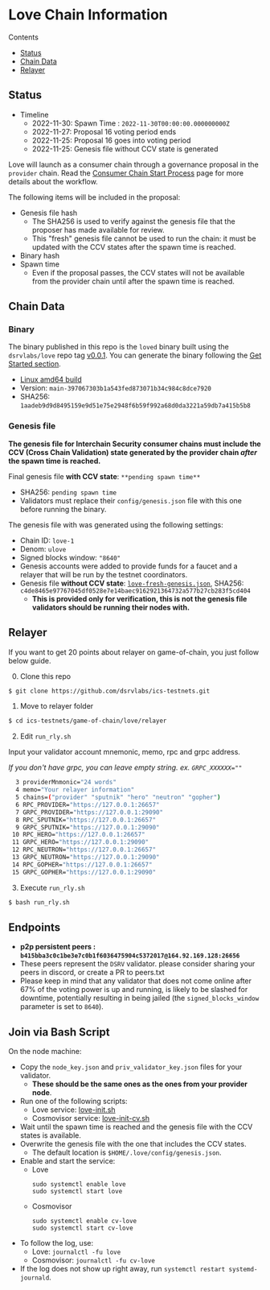 # Love Chain Information

Contents

* [Status](#status)
* [Chain Data](#chain-data)
* [Relayer](#relayer)

## Status

* Timeline
  * 2022-11-30: Spawn Time : `2022-11-30T00:00:00.000000000Z`
  * 2022-11-27: Proposal 16 voting period ends
  * 2022-11-25: Proposal 16 goes into voting period
  * 2022-11-25: Genesis file without CCV state is generated

Love will launch as a consumer chain through a governance proposal in the `provider` chain. Read the [Consumer Chain Start Process](/docs/Consumer-Chain-Start-Process.md) page for more details about the workflow.

The following items will be included in the proposal:
* Genesis file hash
  * The SHA256 is used to verify against the genesis file that the proposer has made available for review.
  * This "fresh" genesis file cannot be used to run the chain: it must be updated with the CCV states after the spawn time is reached.
* Binary hash
* Spawn time
  * Even if the proposal passes, the CCV states will not be available from the provider chain until after the spawn time is reached.

## Chain Data

### Binary

The binary published in this repo is the `loved` binary built using the `dsrvlabs/love` repo tag [v0.0.1](https://github.com/dsrvlabs/love/releases/tag/v0.0.1). You can generate the binary following the [Get Started section](https://github.com/dsrvlabs/love/tree/v0.0.1#get-started).

  * [Linux amd64 build](loved)
  * Version: `main-397067303b1a543fed873071b34c984c8dce7920`
  * SHA256: `1aadeb9d9d8495159e9d51e75e2948f6b59f992a68d0da3221a59db7a415b5b8`

### Genesis file

**The genesis file for Interchain Security consumer chains must include the CCV (Cross Chain Validation) state generated by the provider chain _after_ the spawn time is reached.**

Final genesis file **with CCV state**: `**pending spawn time**`
- SHA256: `pending spawn time`
- Validators must replace their `config/genesis.json` file with this one before running the binary.

The genesis file with was generated using the following settings:

* Chain ID: `love-1`
* Denom: `ulove`
* Signed blocks window: `"8640"`
* Genesis accounts were added to provide funds for a faucet and a relayer that will be run by the testnet coordinators.
* Genesis file **without CCV state**: [`love-fresh-genesis.json`](love-fresh-genesis.json), SHA256: `c4de8465e97767045df0528e7e14baec9162921364732a577b27cb283f5cd404`
  * **This is provided only for verification, this is not the genesis file validators should be running their nodes with.**

## Relayer
If you want to get 20 points about relayer on game-of-chain, you just follow below guide.

0. Clone this repo
```sh
$ git clone https://github.com/dsrvlabs/ics-testnets.git
```

1. Move to relayer folder
```sh
$ cd ics-testnets/game-of-chain/love/relayer
```

2. Edit `run_rly.sh`

Input your validator account mnemonic, memo, rpc and grpc address.

_If you don't have grpc, you can leave empty string. ex. `GRPC_XXXXXX=""`_

```sh
  3 providerMnmonic="24 words"
  4 memo="Your relayer information"
  5 chains=("provider" "sputnik" "hero" "neutron" "gopher")
  6 RPC_PROVIDER="https://127.0.0.1:26657"
  7 GRPC_PROVIDER="https://127.0.0.1:29090"
  8 RPC_SPUTNIK="https://127.0.0.1:26657"
  9 GRPC_SPUTNIK="https://127.0.0.1:29090"
 10 RPC_HERO="https://127.0.0.1:26657"
 11 GRPC_HERO="https://127.0.0.1:29090"
 12 RPC_NEUTRON="https://127.0.0.1:26657"
 13 GRPC_NEUTRON="https://127.0.0.1:29090"
 14 RPC_GOPHER="https://127.0.0.1:26657"
 15 GRPC_GOPHER="https://127.0.0.1:29090"
```

3. Execute `run_rly.sh`

```sh
$ bash run_rly.sh
```

## Endpoints

* **p2p persistent peers : `b415bba3c0c1be3e7c0b1f6036475904c5372017@164.92.169.128:26656`**
* These peers represent the `DSRV` validator. please consider sharing your peers in discord, or create a PR to peers.txt
* Please keep in mind that any validator that does not come online after 67% of the voting power is up and running, is likely to be slashed for downtime, potentially resulting in being jailed (the `signed_blocks_window` parameter is set to `8640`).

## Join via Bash Script

On the node machine:
- Copy the `node_key.json` and `priv_validator_key.json` files for your validator.
  - **These should be the same ones as the ones from your provider node**.
- Run one of the following scripts:
  - Love service: [love-init.sh](love-init.sh)
  - Cosmovisor service: [love-init-cv.sh](love-init-cv.sh)
- Wait until the spawn time is reached and the genesis file with the CCV states is available.
- Overwrite the genesis file with the one that includes the CCV states.
  - The default location is `$HOME/.love/config/genesis.json`.
- Enable and start the service:
  - Love
    ```
    sudo systemctl enable love
    sudo systemctl start love
    ```
  - Cosmovisor
    ```
    sudo systemctl enable cv-love
    sudo systemctl start cv-love
    ```
- To follow the log, use:
  - Love: `journalctl -fu love`
  - Cosmovisor: `journalctl -fu cv-love`
- If the log does not show up right away, run `systemctl restart systemd-journald`.
